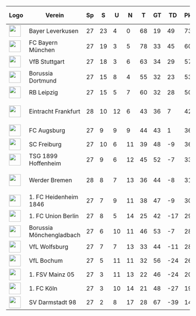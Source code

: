 |Logo|Verein|Sp|S|U|N|T|GT|TD|Pkte|Letzte 5|Spiel|
|----|------|--|-|-|-|-|--|--|----|--------|-----|
|<img src="https://upload.wikimedia.org/wikipedia/de/thumb/f/f7/Bayer_Leverkusen_Logo.svg/1200px-Bayer_Leverkusen_Logo.svg.png" height="32" />|Bayer Leverkusen|27|23|4|0|68|19|49|73|SSSSS||
|<img src="https://i.imgur.com/jJEsJrj.png" height="32" />|FC Bayern München|27|19|3|5|78|33|45|60|NSSUS||
|<img src="https://i.imgur.com/v0tkpNx.png" height="32" />|VfB Stuttgart|27|18|3|6|63|34|29|57|USSSU||
|<img src="https://upload.wikimedia.org/wikipedia/commons/thumb/6/67/Borussia_Dortmund_logo.svg/560px-Borussia_Dortmund_logo.svg.png" height="32" />|Borussia Dortmund|27|15|8|4|55|32|23|53|SSSSN||
|<img src="https://i.imgur.com/Rpwsjz1.png" height="32" />|RB Leipzig|27|15|5|7|60|32|28|50|USSSN||
|<img src="https://i.imgur.com/X8NFkOb.png" height="32" />|Eintracht Frankfurt|28|10|12|6|43|36|7|42|UNSSU|1:1 (Werder Bremen)|
|<img src="https://i.imgur.com/sdE62e2.png" height="32" />|FC Augsburg|27|9|9|9|44|43|1|36|USSSS||
|<img src="https://i.imgur.com/r3mvi0h.png" height="32" />|SC Freiburg|27|10|6|11|39|48|-9|36|SNSUN||
|<img src="https://i.imgur.com/gF0PfEl.png" height="32" />|TSG 1899 Hoffenheim|27|9|6|12|45|52|-7|33|NNNSS||
|<img src="https://upload.wikimedia.org/wikipedia/commons/thumb/b/be/SV-Werder-Bremen-Logo.svg/681px-SV-Werder-Bremen-Logo.svg.png" height="32" />|Werder Bremen|28|8|7|13|36|44|-8|31|NNNNU|1:1 (Eintracht Frankfurt)|
|<img src="https://upload.wikimedia.org/wikipedia/commons/thumb/9/9d/1._FC_Heidenheim_1846.svg/830px-1._FC_Heidenheim_1846.svg.png" height="32" />|1. FC Heidenheim 1846|27|7|9|11|38|47|-9|30|UUNNU||
|<img src="https://assets.dfb.de/uploads/000/018/232/small_union-Berlin.jpg" height="32" />|1. FC Union Berlin|27|8|5|14|25|42|-17|29|USNNU||
|<img src="https://i.imgur.com/KSIk0Eu.png" height="32" />|Borussia Mönchengladbach|27|6|10|11|46|53|-7|28|NUUUS||
|<img src="https://i.imgur.com/ucqKV4B.png" height="32" />|VfL Wolfsburg|27|7|7|13|33|44|-11|28|SNNNU||
|<img src="https://i.imgur.com/5jy3Gfr.png" height="32" />|VfL Bochum|27|5|11|11|32|56|-24|26|UNNNN||
|<img src="https://upload.wikimedia.org/wikipedia/commons/thumb/9/9e/Logo_Mainz_05.svg/1200px-Logo_Mainz_05.svg.png" height="32" />|1. FSV Mainz 05|27|3|11|13|22|46|-24|20|USNUN||
|<img src="https://upload.wikimedia.org/wikipedia/commons/thumb/0/01/1._FC_Koeln_Logo_2014%E2%80%93.svg/296px-1._FC_Koeln_Logo_2014%E2%80%93.svg.png" height="32" />|1. FC Köln|27|3|10|14|21|48|-27|19|UNUNU||
|<img src="https://upload.wikimedia.org/wikipedia/commons/e/e5/SV_Darmstadt_98_Logo.svg" height="32" />|SV Darmstadt 98|27|2|8|17|28|67|-39|14|UNNNU||
